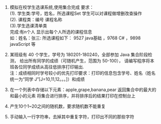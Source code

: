 1. 模拟在校学生选课系统,使用集合完成
    要求：  
    (1). 学生类:学号，姓名，所选课程Set<Course> 
学生可以对课程做增删改查操作  
    (2). 课程类：编号 课程名称  
    (3).学生选课清单类  
    完成:有n个人 显示出每个人所选的课程信息  
    如：姓名：张三:    所选课程如下： 9527  java基础 ，9768 C# ，9898 javaScript 等

2. 某班级有 40 个学生，学号为 180201-180240，全部参加 Java 集合阶段检测，
给出所有同学的成绩（可随机产生，范围为 50-100），
请编写程序将本班各位同学成绩从高往低排序打印输出.  
注：成绩相同时学号较小的优先打印要求：打印的信息包含学号、姓名（姓名统一为“同学 J”[J=10,11,12。。。]）和成绩

3. 在一个列表中存储以下元素：apple,grape,banana,pear
  返回集合中的最大的和最小的元素
  将集合进行排序，并将排序后的结果打印在控制台上

4. 产生10个1~20之间的随机数，要求随机数不能重复

5. 手动输入一行字符串，去掉其中重复字符，打印出不同的那些字符